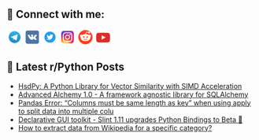 ## 🔎 Connect with me:
[<img src="https://github.com/bullbesh/bullbesh/blob/main/images/Telegram.png" width="32" height="32" />](https://t.me/bullbesh)
[<img src="https://github.com/bullbesh/bullbesh/blob/main/images/VK.png" width="32" height="32" />](https://vk.com/bullbesh)
[<img src="https://github.com/bullbesh/bullbesh/blob/main/images/Twitter.png" width="32" height="32" />](https://twitter.com/bullbesh1)
[<img src="https://github.com/bullbesh/bullbesh/blob/main/images/Instagram.png" width="32" height="32" />](https://www.instagram.com/bullbesh)
[<img src="https://github.com/bullbesh/bullbesh/blob/main/images/Reddit.png" width="32" height="32" />](https://www.reddit.com/user/bullbesh)
[<img src="https://github.com/bullbesh/bullbesh/blob/main/images/YouTube.png" width="32" height="32" />](https://www.youtube.com/channel/UCtfjRs6uzgq5mfm8S06WTcg)

## 📕 Latest r/Python Posts
<!-- BLOG-POST-LIST:START -->
- [HsdPy: A Python Library for Vector Similarity with SIMD Acceleration](https://www.reddit.com/r/Python/comments/1k60ci8/hsdpy_a_python_library_for_vector_similarity_with/)
- [Advanced Alchemy 1.0 - A framework agnostic library for SQLAlchemy](https://www.reddit.com/r/Python/comments/1k5z534/advanced_alchemy_10_a_framework_agnostic_library/)
- [Pandas Error: “Columns must be same length as key” when using apply to split data into multiple colu](https://www.reddit.com/r/Python/comments/1k5yeua/pandas_error_columns_must_be_same_length_as_key/)
- [Declarative GUI toolkit - Slint 1.11 upgrades Python Bindings to Beta 🚀](https://www.reddit.com/r/Python/comments/1k5wqpr/declarative_gui_toolkit_slint_111_upgrades_python/)
- [How to extract data from Wikipedia for a specific category?](https://www.reddit.com/r/Python/comments/1k5w65s/how_to_extract_data_from_wikipedia_for_a_specific/)
<!-- BLOG-POST-LIST:END -->
